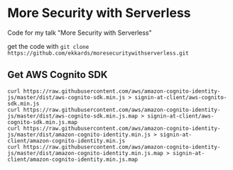 # More Security with Serverless
Code for my talk "More Security with Serverless"

get the code with ```git clone https://github.com/ekkards/moresecuritywithserverless.git```

## Get AWS Cognito SDK
```
curl https://raw.githubusercontent.com/aws/amazon-cognito-identity-js/master/dist/aws-cognito-sdk.min.js > signin-at-client/aws-cognito-sdk.min.js
curl https://raw.githubusercontent.com/aws/amazon-cognito-identity-js/master/dist/aws-cognito-sdk.min.js.map > signin-at-client/aws-cognito-sdk.min.js.map
curl https://raw.githubusercontent.com/aws/amazon-cognito-identity-js/master/dist/amazon-cognito-identity.min.js > signin-at-client/amazon-cognito-identity.min.js
curl https://raw.githubusercontent.com/aws/amazon-cognito-identity-js/master/dist/amazon-cognito-identity.min.js.map > signin-at-client/amazon-cognito-identity.min.js.map
```
